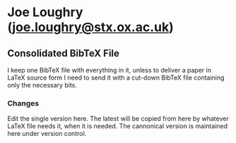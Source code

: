 Joe Loughry (joe.loughry@stx.ox.ac.uk)
===========

Consolidated BibTeX File
------------------------

I keep one BibTeX file with everything in it, unless to deliver a paper in LaTeX
source form I need to send it with a cut-down BibTeX file containing only the
necessary bits.

### Changes
Edit the single version here.  The latest will be copied from here by whatever
LaTeX file needs it, when it is needed.  The cannonical version is maintained
here under version control.


